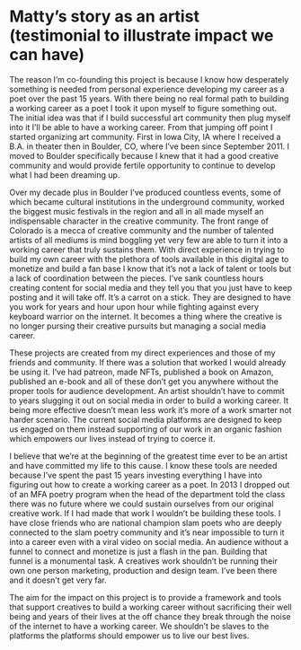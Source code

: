 # Matty’s story as an artist (testimonial to illustrate impact we can have)

The reason I’m co-founding this project is because I know how desperately something is needed from personal experience developing my career as a poet over the past 15 years. With there being no real formal path to building a working career as a poet I took it upon myself to figure something out. The initial idea was that if I build successful art community then plug myself into it I’ll be able to have a working career. From that jumping off point I started organizing art community. First in Iowa City, IA where I received a B.A. in theater then in Boulder, CO, where I’ve been since September 2011. I moved to Boulder specifically because I knew that it had a good creative community and would provide fertile opportunity to continue to develop what I had been dreaming up. 

Over my decade plus in Boulder I’ve produced countless events, some of which became cultural institutions in the underground community, worked the biggest music festivals in the region and all in all made myself an indispensable character in the creative community.  The front range of Colorado is a mecca of creative community and the number of talented artists of all mediums is mind boggling yet very few are able to turn it into a working career that truly sustains them. With direct experience in trying to build my own career with the plethora of tools available in this digital age to monetize and build a fan base I know that it’s not a lack of talent or tools but a lack of coordination between the pieces. I’ve sank countless hours creating content for social media and they tell you that you just have to keep posting and it will take off. It’s a carrot on a stick. They are designed to have you work for years and hour upon hour while fighting against every keyboard warrior on the internet. It becomes a thing where the creative is no longer pursing their creative pursuits but managing a social media career. 

These projects are created from my direct experiences and those of my friends and community. If there was a solution that worked I would already be using it. I’ve had patreon, made NFTs, published a book on Amazon, published an e-book and all of these don’t get you anywhere without the proper tools for audience development. An artist shouldn’t have to commit to years slugging it out on social media in order to build a working career. It being more effective doesn’t mean less work it’s more of a work smarter not harder scenario. The current social media platforms are designed to keep us engaged on them instead supporting of our work in an organic fashion which empowers our lives instead of trying to coerce it. 

I believe that we’re at the beginning of the greatest time ever to be an artist and have committed my life to this cause. I know these tools are needed because I’ve spent the past 15 years investing everything I have into figuring out how to create a working career as a poet. In 2013 I dropped out of an MFA poetry program when the head of the department told the class there was no future where we could sustain ourselves from our original creative work. If I had made that work I wouldn’t be building these tools. I have close friends who are national champion slam poets who are deeply connected to the slam poetry community and it’s near impossible to turn it into a career even with a viral video on social media. An audience without a funnel to connect and monetize is just a flash in the pan. Building that funnel is a monumental task. A creatives work shouldn’t be running their own one person marketing, production and design team. I’ve been there and it doesn’t get very far. 

The aim for the impact on this project is to provide a framework and tools that support creatives to build a working career without sacrificing their well being and years of their lives at the off chance they break through the noise of the internet to have a working career. We shouldn’t be slaves to the platforms the platforms should empower us to live our best lives.